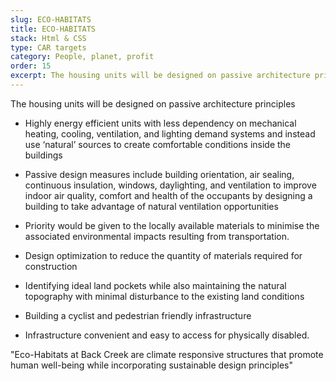 ```yaml
---
slug: ECO-HABITATS
title: ECO-HABITATS 
stack: Html & CSS
type: CAR targets
category: People, planet, profit
order: 15
excerpt: The housing units will be designed on passive architecture principles,
---
```


The housing units will be designed on passive architecture principles

* Highly energy efficient units with less dependency on mechanical heating, cooling, ventilation, and lighting demand systems and instead use ‘natural’ sources to create comfortable conditions inside the buildings

* Passive design measures include building orientation, air sealing, continuous insulation, windows, daylighting, and ventilation to improve indoor air quality, comfort and health of the occupants by designing a building to take advantage of natural ventilation opportunities

* Priority would be given to the locally available materials to minimise the associated environmental impacts resulting from transportation.

* Design optimization to reduce the quantity of materials required for construction

* Identifying ideal land pockets while also maintaining the natural topography with minimal disturbance to the existing land conditions

* Building a cyclist and pedestrian friendly infrastructure

* Infrastructure convenient and easy to access for physically disabled.


<quote>"Eco-Habitats at Back Creek are climate responsive structures that promote human well-being while incorporating sustainable design principles"</quote>